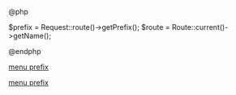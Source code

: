 @php

$prefix = Request::route()->getPrefix();
$route = Route::current()->getName();

@endphp

<a href="" class="{{ $prefix == '/brand') ? 'active': '' }}">menu prefix</a>


<a href="" class="{{ $route == 'dashboard') ? 'active': '' }}">menu prefix</a>
